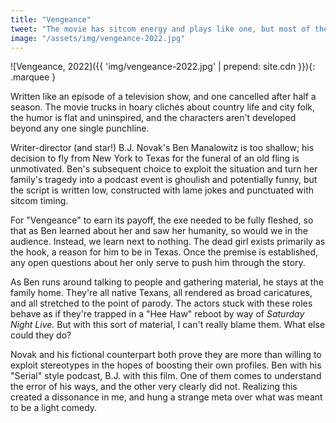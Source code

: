 ```yaml
---
title: "Vengeance"
tweet: "The movie has sitcom energy and plays like one, but most of the humor is flat and uninspired" 
image: "/assets/img/vengeance-2022.jpg"
---
```


![Vengeance, 2022]({{ 'img/vengeance-2022.jpg' | prepend: site.cdn }}){: .marquee }

Written like an episode of a television show, and one cancelled after half a season. The movie trucks in hoary clichés about country life and city folk, the humor is flat and uninspired, and the characters aren't developed beyond any one single punchline. 

Writer-director (and star!) B.J. Novak's Ben Manalowitz is too shallow; his decision to fly from New York to Texas for the funeral of an old fling is unmotivated. Ben's subsequent choice to exploit the situation and turn her family's tragedy into a podcast event is ghoulish and potentially funny, but the script is written low, constructed with lame jokes and punctuated with sitcom timing. 

For "Vengeance" to earn its payoff, the exe needed to be fully fleshed, so that as Ben learned about her and saw her humanity, so would we in the audience. Instead, we learn next to nothing. The dead girl exists primarily as the hook, a reason for him to be in Texas. Once the premise is established, any open questions about her only serve to push him through the story.

As Ben runs around talking to people and gathering material, he stays at the family home. They're all native Texans, all rendered as broad caricatures, and all stretched to the point of parody. The actors stuck with these roles behave as if they're trapped in a "Hee Haw" reboot by way of _Saturday Night Live._ But with this sort of material, I can't really blame them. What else could they do?

Novak and his fictional counterpart both prove they are more than willing to exploit stereotypes in the hopes of boosting their own profiles. Ben with his "Serial" style podcast, B.J. with this film. One of them comes to understand the error of his ways, and the other very clearly did not. Realizing this created a dissonance in me, and hung a strange meta over what was meant to be a light comedy. 